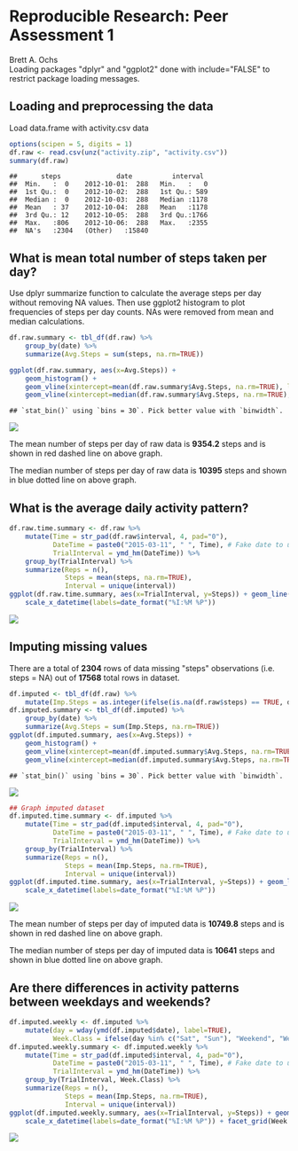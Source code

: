 # Reproducible Research: Peer Assessment 1
Brett A. Ochs  
Loading packages "dplyr" and "ggplot2" done with include="FALSE" to restrict package loading messages.

## Loading and preprocessing the data


Load data.frame with activity.csv data


```r
options(scipen = 5, digits = 1)
df.raw <- read.csv(unz("activity.zip", "activity.csv"))
summary(df.raw)
```

```
##      steps              date          interval   
##  Min.   :  0    2012-10-01:  288   Min.   :   0  
##  1st Qu.:  0    2012-10-02:  288   1st Qu.: 589  
##  Median :  0    2012-10-03:  288   Median :1178  
##  Mean   : 37    2012-10-04:  288   Mean   :1178  
##  3rd Qu.: 12    2012-10-05:  288   3rd Qu.:1766  
##  Max.   :806    2012-10-06:  288   Max.   :2355  
##  NA's   :2304   (Other)   :15840
```

## What is mean total number of steps taken per day?

Use dplyr summarize function to calculate the average steps per day without removing NA values. Then use ggplot2 histogram to plot frequencies of steps per day counts. NAs were removed from mean and median calculations.


```r
df.raw.summary <- tbl_df(df.raw) %>%
    group_by(date) %>%
    summarize(Avg.Steps = sum(steps, na.rm=TRUE))

ggplot(df.raw.summary, aes(x=Avg.Steps)) + 
    geom_histogram() + 
    geom_vline(xintercept=mean(df.raw.summary$Avg.Steps, na.rm=TRUE), linetype="longdash", colour="red", size=1) +
    geom_vline(xintercept=median(df.raw.summary$Avg.Steps, na.rm=TRUE), linetype="dotted", colour="blue", size=1)
```

```
## `stat_bin()` using `bins = 30`. Pick better value with `binwidth`.
```

![](PA1_template_files/figure-html/TotalStepNumber-1.png)

The mean number of steps per day of raw data is **9354.2** steps and is shown in red dashed line on above graph.

The median number of steps per day of raw data is **10395** steps and shown in blue dotted line on above graph.

## What is the average daily activity pattern?


```r
df.raw.time.summary <- df.raw %>%
    mutate(Time = str_pad(df.raw$interval, 4, pad="0"),
           DateTime = paste0("2015-03-11", " ", Time), # Fake date to use lubridate
           TrialInterval = ymd_hm(DateTime)) %>% 
    group_by(TrialInterval) %>%
    summarize(Reps = n(),
              Steps = mean(steps, na.rm=TRUE),
              Interval = unique(interval))
ggplot(df.raw.time.summary, aes(x=TrialInterval, y=Steps)) + geom_line() + 
    scale_x_datetime(labels=date_format("%I:%M %P"))
```

![](PA1_template_files/figure-html/AverageDailyActivityPattern-1.png)

## Imputing missing values

There are a total of **$2304$** rows of data missing "steps" observations (i.e. steps = NA) out of **$17568$** total rows in dataset.


```r
df.imputed <- tbl_df(df.raw) %>%
    mutate(Imp.Steps = as.integer(ifelse(is.na(df.raw$steps) == TRUE, df.raw.time.summary$Steps[df.raw.time.summary$Interval %in% df.raw$interval], df.raw$steps)))
df.imputed.summary <- tbl_df(df.imputed) %>%
    group_by(date) %>%
    summarize(Avg.Steps = sum(Imp.Steps, na.rm=TRUE))
ggplot(df.imputed.summary, aes(x=Avg.Steps)) + 
    geom_histogram() + 
    geom_vline(xintercept=mean(df.imputed.summary$Avg.Steps, na.rm=TRUE), linetype="longdash", colour="red", size=1) +
    geom_vline(xintercept=median(df.imputed.summary$Avg.Steps, na.rm=TRUE), linetype="dotted", colour="blue", size=1)
```

```
## `stat_bin()` using `bins = 30`. Pick better value with `binwidth`.
```

![](PA1_template_files/figure-html/ImputingMissingValues-1.png)

```r
## Graph imputed dataset
df.imputed.time.summary <- df.imputed %>%
    mutate(Time = str_pad(df.imputed$interval, 4, pad="0"),
           DateTime = paste0("2015-03-11", " ", Time), # Fake date to use lubridate
           TrialInterval = ymd_hm(DateTime)) %>% 
    group_by(TrialInterval) %>%
    summarize(Reps = n(),
              Steps = mean(Imp.Steps, na.rm=TRUE),
              Interval = unique(interval))
ggplot(df.imputed.time.summary, aes(x=TrialInterval, y=Steps)) + geom_line() + 
    scale_x_datetime(labels=date_format("%I:%M %P"))
```

![](PA1_template_files/figure-html/ImputingMissingValues-2.png)

The mean number of steps per day of imputed data is **10749.8** steps and is shown in red dashed line on above graph.

The median number of steps per day of imputed data is **10641** steps and shown in blue dotted line on above graph.

## Are there differences in activity patterns between weekdays and weekends?


```r
df.imputed.weekly <- df.imputed %>%
    mutate(day = wday(ymd(df.imputed$date), label=TRUE),
           Week.Class = ifelse(day %in% c("Sat", "Sun"), "Weekend", "Weekday"))
df.imputed.weekly.summary <- df.imputed.weekly %>%
    mutate(Time = str_pad(df.imputed$interval, 4, pad="0"),
           DateTime = paste0("2015-03-11", " ", Time), # Fake date to use lubridate
           TrialInterval = ymd_hm(DateTime)) %>% 
    group_by(TrialInterval, Week.Class) %>%
    summarize(Reps = n(),
              Steps = mean(Imp.Steps, na.rm=TRUE),
              Interval = unique(interval))
ggplot(df.imputed.weekly.summary, aes(x=TrialInterval, y=Steps)) + geom_line() + 
    scale_x_datetime(labels=date_format("%I:%M %P")) + facet_grid(Week.Class ~ .)
```

![](PA1_template_files/figure-html/ActivityPatternDifferenceWeekendVsWeekday-1.png)
